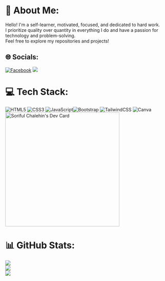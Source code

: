 
# 💫 About Me:
Hello! I'm a self-learner, motivated, focused, and dedicated to hard work. <br>
I prioritize quality over quantity in everything I do and have a passion for technology and problem-solving. <br>
Feel free to explore my repositories and projects!
  


## 🌐 Socials:
[![Facebook](https://img.shields.io/badge/Facebook-%231877F2.svg?logo=Facebook&logoColor=white)](https://facebook.com/Chalehin) 
![](https://komarev.com/ghpvc/?username=soriful-chalehin&style=flat-square)
# 💻 Tech Stack:
![HTML5](https://img.shields.io/badge/html5-%23E34F26.svg?style=for-the-badge&logo=html5&logoColor=white) ![CSS3](https://img.shields.io/badge/css3-%231572B6.svg?style=for-the-badge&logo=css3&logoColor=white) ![JavaScript](https://img.shields.io/badge/javascript-%23323330.svg?style=for-the-badge&logo=javascript&logoColor=%23F7DF1E)![Bootstrap](https://img.shields.io/badge/bootstrap-%238511FA.svg?style=for-the-badge&logo=bootstrap&logoColor=white) ![TailwindCSS](https://img.shields.io/badge/tailwindcss-%2338B2AC.svg?style=for-the-badge&logo=tailwind-css&logoColor=white) ![Canva](https://img.shields.io/badge/Canva-%2300C4CC.svg?style=for-the-badge&logo=Canva&logoColor=white)
<a href="https://app.daily.dev/sorifulchalehin"><img src="https://api.daily.dev/devcards/v2/lsLsXMgzxlKHMsPIqFqt8.png?type=default&r=blt" width="356" alt="Soriful Chalehin's Dev Card"/></a>
# 📊 GitHub Stats:
![](https://github-readme-stats.vercel.app/api?username=soriful-chalehin&theme=dark&hide_border=false&include_all_commits=false&count_private=true)<br/>
![](https://github-readme-streak-stats.herokuapp.com/?user=soriful-chalehin&theme=dark&hide_border=false)<br/>
![](https://github-readme-stats.vercel.app/api/top-langs/?username=soriful-chalehin&theme=dark&hide_border=false&include_all_commits=true&count_private=true&layout=compact)


